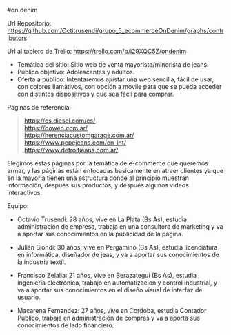 #on denim

Url Repositorio: https://github.com/Octitrusendi/grupo_5_ecommerceOnDenim/graphs/contributors

Url al tablero de Trello: https://trello.com/b/i29XQC5Z/ondenim

- Temática del sitio: Sitio web de venta mayorista/minorista de jeans. 
- Público objetivo: Adolescentes y adultos. 
- Oferta a público: Intentaremos ajustar una web sencilla, fácil de usar, con colores llamativos, con opción a movile para que se pueda acceder con distintos dispositivos y que sea fácil para comprar. 

Paginas de referencia: 
> https://es.diesel.com/es/ \
> https://bowen.com.ar/  \
> https://herenciacustomgarage.com.ar/ \
> https://www.pepejeans.com/en_int/ \
> https://www.detroitjeans.com.ar/  

Elegimos estas páginas por la temática de e-commerce que queremos armar, y las páginas están enfocadas basicamente en atraer clientes ya que en la mayoría tienen una estructura donde al principio muestran información, después sus productos, y después algunos videos interactivos.

Equipo: 
- Octavio Trusendi: 28 años, vive en La Plata (Bs As), estudia administración de empresa, trabaja en una consultora de marketing y va a aportar sus conocimientos en la publicidad de la página. 

- Julián Biondi: 30 años, vive en Pergamino (Bs As), estudia licenciatura en informática, diseñador de jeas, y va a aportar sus conocimientos de la industria textíl.

- Francisco Zelalia: 21 años, vive en Berazategui (Bs As), estudia ingenieria electronica, trabajo en automatizacion y control industrial, y va a aportar sus conocimientos en el diseño visual de interfaz de usuario. 

- Macarena Fernandez: 27 años, vive en Cordoba, estudia Contador Publico, trabaja en administración de compras y va a aporta sus conocimientos de lado financiero.



